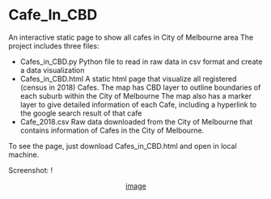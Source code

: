# Cafe_In_CBD
An interactive static page to show all cafes in City of Melbourne area
The project includes three files:
  - Cafes_in_CBD.py
    Python file to read in raw data in csv format and create a data visualization
  - Cafes_in_CBD.html
    A static html page that visualize all registered (census in 2018) Cafes. 
    The map has CBD layer to outline boundaries of each suburb within the City of Melbourne
    The map also has a marker layer to give detailed information of each Cafe, including a hyperlink to the google search result of that cafe
  - Cafe_2018.csv
    Raw data downloaded from the City of Melbourne that contains information of Cafes in the City of Melbourne.

To see the page, just download Cafes_in_CBD.html and open in local machine.

Screenshot:
!<div align=center>[image](https://github.com/dpan968/Cafe_In_CBD/blob/master/Cafe_in_CBD_screenshot.JPG)</div>
